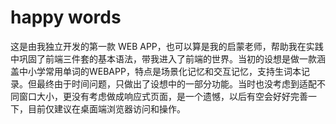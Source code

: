 # happy words
这是由我独立开发的第一款 WEB APP，也可以算是我的启蒙老师，帮助我在实践中巩固了前端三件套的基本语法，带我进入了前端的世界。当初的设想是做一款涵盖中小学常用单词的WEBAPP，特点是场景化记忆和交互记忆，支持生词本记录。但最终由于时间问题，只做出了设想中的一部分功能。当时也没考虑到适配不同窗口大小，更没有考虑做成响应式页面，是一个遗憾，以后有空会好好完善一下，目前仅建议在桌面端浏览器访问和操作。
